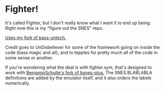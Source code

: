 Fighter!
========
It's called Fighter, but I don't really know what I
want it to end up being. Right now this is my
"figure out the SNES" repo.

[Uses my fork of bass-untech.](https://github.com/nicklausw/bass-untech)

Credit goes to UnDisbeliever for some of
the framework going on inside the code
(bass magic and all), and to tepples for
pretty much all of the code in some
sense or another.

If you're wondering what the deal is with
fighter.sym, that's designed to work with
[BenjaminSchulte's fork of bsnes-plus.](https://github.com/BenjaminSchulte/bsnes-plus)
The SNES.BLABLABLA definitions are added by
the emulator itself, and it also orders the
labels numerically.
